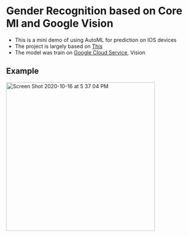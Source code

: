 # Gender Recognition based on Core Ml and Google Vision

- This is a mini demo of using AutoML for prediction on IOS devices
- The project is largely based on [This](https://cloud.google.com/vision/automl/docs/tflite-coreml-ios-tutorial)
- The model was train on [Google Cloud Service](https://cloud.google.com/), Vision

## Example
<img width="401" alt="Screen Shot 2020-10-16 at 5 37 04 PM" src="https://user-images.githubusercontent.com/63531857/96325294-952de700-0fdb-11eb-9267-5aacae23049f.png">

